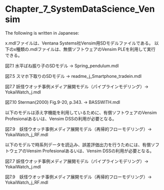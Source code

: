 # Chapter_7_SystemDataScience_Vensim

The following is written in Japanese:

x.mdlファイルは、Ventana Systems社Vensim用SDモデルファイルである。
以下のx種類の.mdlファイルは、無償ソフトウェアのVensim PLEを利用して実行できる。

図7.1 水平ばね振り子のSDモデル -> Spring_pendulum.mdl

図7.5 スマホ下取りのSDモデル -> readme_j_Smartphone_tradein.mdl

図7.7 妖怪ウオッチ事例メディア展開モデル（パイプラインモデリング）-> YokaiWatch_j.mdl

図7.10 Sterman(2000) Fig.9-20, p.343. -> BASSWITH.mdl

以下のモデルは添え字機能を利用しているために、有償ソフトウェアのVensim Profesionalあるいは、Vensim DSSの利用が必要となる。

図7.9　妖怪ウオッチ事例メディア展開モデル（再帰的フローモデリング）-> YokaiWatch_j_RF.mdl

以下のモデルで時系列データを読込み、誤差評価出力を行うためには、有償ソフトウェアのVensim Profesionalあるいは、Vensim DSSの利用が必要となる。

図7.7 妖怪ウオッチ事例メディア展開モデル（パイプラインモデリング）-> YokaiWatch_j.mdl

図7.9　妖怪ウオッチ事例メディア展開モデル（再帰的フローモデリング）-> YokaiWatch_j_RF.mdl
